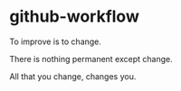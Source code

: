 # github-workflow

To improve is to change.


There is nothing permanent except change.


All that you change, changes you.